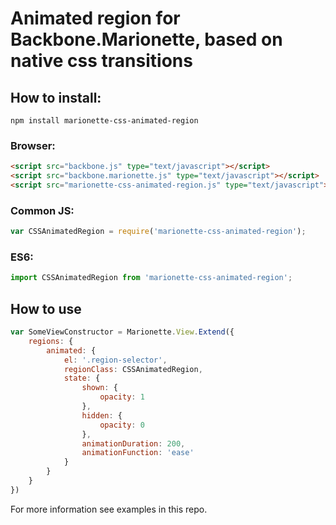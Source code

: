 # Animated region for Backbone.Marionette, based on native css transitions

## How to install:

``` npm install marionette-css-animated-region ```

### Browser:
```html
<script src="backbone.js" type="text/javascript"></script>
<script src="backbone.marionette.js" type="text/javascript"></script>
<script src="marionette-css-animated-region.js" type="text/javascript"></script>
```

### Common JS:
```javascript
var CSSAnimatedRegion = require('marionette-css-animated-region');
```
### ES6:
```javascript
import CSSAnimatedRegion from 'marionette-css-animated-region';
```

## How to use
```javascript
var SomeViewConstructor = Marionette.View.Extend({
    regions: {
        animated: {
            el: '.region-selector',
            regionClass: CSSAnimatedRegion,
            state: {
                shown: {
                    opacity: 1
                },
                hidden: {
                    opacity: 0
                },
                animationDuration: 200,
                animationFunction: 'ease'
            }
        }
    }
})
```

For more information see examples in this repo.
